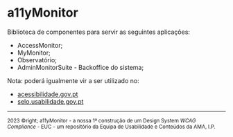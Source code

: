 # a11yMonitor

Biblioteca de componentes para servir as seguintes aplicações:

- AccessMonitor;
- MyMonitor;
- Observatório;
- AdminMonitorSuite - Backoffice do sistema;

Nota: poderá igualmente vir a ser utilizado no:

- [acessibilidade.gov.pt](https://acessibilidade.gov.pt)
- [selo.usabilidade.gov.pt](https://selo.usabilidade.gov.pt)

---
<p><small>2023 &copyright; a11yMonitor - a nossa 1ª construção de um Design System <em lang="en">WCAG Compliance</em> - EUC - um repositório da Equipa de Usabilidade e Conteúdos da AMA, I.P.</small></p>
